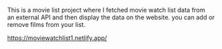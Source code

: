 This is a movie list project where I fetched movie watch list data from          
an external API and then display the data on the website. you can add or remove films from your list.                                                                                                  
 
https://moviewatchlist1.netlify.app/      
